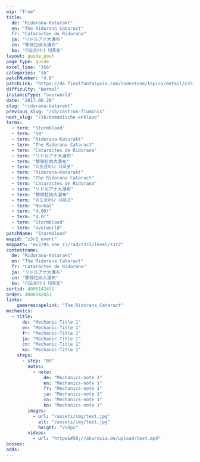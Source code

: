 ```yaml
---
wip: "True"
title:
  de: "Ridorana-Katarakt"
  en: "The Ridorana Cataract"
  fr: "Cataractes de Ridorana"
  ja: "リドルアナ大瀑布"
  cn: "黎铎拉纳大瀑布"
  ko: "리도르아나 대폭포"
layout: guide_post
page_type: guide
excel_line: "356"
categories: "sb"
patchNumber: "4.0"
patchLink: "https://de.finalfantasyxiv.com/lodestone/topics/detail/c2519c232d02fc2394c3830faa364611cd4e610c"
difficulty: "Normal"
instanceType: "overworld"
date: "2017.06.20"
slug: "ridorana-katarakt"
previous_slug: "/sb/castrum-fluminis"
next_slug: "/sb/domanische-enklave"
terms:
  - term: "Stormblood"
  - term: "SB"
  - term: "Ridorana-Katarakt"
  - term: "The Ridorana Cataract"
  - term: "Cataractes de Ridorana"
  - term: "リドルアナ大瀑布"
  - term: "黎铎拉纳大瀑布"
  - term: "리도르아나 대폭포"
  - term: "Ridorana-Katarakt"
  - term: "The Ridorana Cataract"
  - term: "Cataractes de Ridorana"
  - term: "リドルアナ大瀑布"
  - term: "黎铎拉纳大瀑布"
  - term: "리도르아나 대폭포"
  - term: "Normal"
  - term: "4.00!"
  - term: "4.0!"
  - term: "Stormblood"
  - term: "overworld"
patchName: "Stormblood"
mapid: "z3r2_event"
mappath: "ex2/05_zon_z3/rad/z3r2/level/z3r2"
contentname:
  de: "Ridorana-Katarakt"
  en: "The Ridorana Cataract"
  fr: "Cataractes de Ridorana"
  ja: "リドルアナ大瀑布"
  cn: "黎铎拉纳大瀑布"
  ko: "리도르아나 대폭포"
sortid: 4000142451
order: 4000142451
links:
    gamerescapelink: "The_Ridorana_Cataract"
mechanics:
  - title:
      de: "Mechanic-Title 1"
      en: "Mechanic-Title 1"
      fr: "Mechanic-Title 1"
      ja: "Mechanic-Title 1"
      cn: "Mechanic-Title 1"
      ko: "Mechanic-Title 1"
    steps:
      - step: "09"
        notes:
          - note:
              de: "Mechanics-note 1"
              en: "Mechanics-note 1"
              fr: "Mechanics-note 1"
              ja: "Mechanics-note 1"
              cn: "Mechanics-note 1"
              ko: "Mechanics-note 1"
        images:
          - url: "/assets/img/test.jpg"
            alt: "/assets/img/test.jpg"
            height: "250px"
        videos:
          - url: "https&#58;//akurosia.de/upload/test.mp4"
bosses:
adds:
---
```

